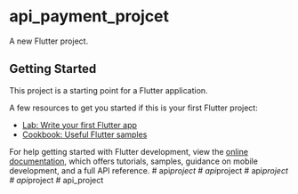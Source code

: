 # api_payment_projcet

A new Flutter project.

## Getting Started

This project is a starting point for a Flutter application.

A few resources to get you started if this is your first Flutter project:

- [Lab: Write your first Flutter app](https://docs.flutter.dev/get-started/codelab)
- [Cookbook: Useful Flutter samples](https://docs.flutter.dev/cookbook)

For help getting started with Flutter development, view the
[online documentation](https://docs.flutter.dev/), which offers tutorials,
samples, guidance on mobile development, and a full API reference.
#   a p i _ p r o j e c t  
 #   a p i _ p r o j e c t  
 #   a p i _ p r o j e c t  
 #   a p i _ p r o j e c t  
 #   a p i _ p r o j e c t  
 